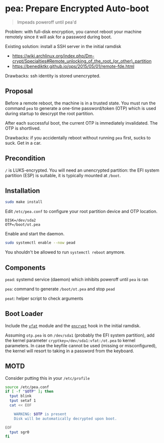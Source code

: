 # pea: Prepare Encrypted Auto-boot

> Impeads poweroff until pea'd

Problem: with full-disk encryption, you cannot reboot your machine remotely
since it will ask for a password during boot.

Existing solution: install a SSH server in the initial ramdisk

- https://wiki.archlinux.org/index.php/Dm-crypt/Specialties#Remote_unlocking_of_the_root_(or_other)_partition
- https://benediktkr.github.io/ops/2015/05/01/remote-fde.html

Drawbacks: ssh identity is stored unencrypted.

## Proposal

Before a remote reboot, the machine is in a trusted state.
You must run the command `pea` to generate a one-time password/token (OTP)
which is used during startup to descrypt the root partition.

After each successful boot, the current OTP is immediately invalidated. The OTP is shortlived.

Drawbacks: if you accidentally reboot without running `pea` first, sucks to suck. Get in a car.

## Precondition

`/` is LUKS-encrypted. You will need an unencrypted partition:
the EFI system partition (ESP) is suitable, it is typically mounted at `/boot`.

## Installation

```bash
sudo make install
```

Edit `/etc/pea.conf` to configure your root partition device and OTP location.

```env
DISK=/dev/sda2
OTP=/boot/ot.pea
```

Enable and start the daemon.

```bash
sudo systemctl enable --now pead
```

You shouldn't be allowed to run `systemctl reboot` anymore.

## Components

`pead`: systemd service (daemon) which inhibits poweroff until `pea` is ran

`pea`: command to generate `/boot/ot.pea` and stop `pead`

`peat`: helper script to check arguments

## Boot Loader

Include the [`vfat`](https://wiki.archlinux.org/index.php/Dm-crypt/Device_encryption#Configuring_mkinitcpio) module
and the [`encrypt`](https://wiki.archlinux.org/index.php/Dm-crypt/Encrypting_an_Entire_System#Configuring_mkinitcpio) hook
in the initial ramdisk.

Assuming `otp.pea` is on `/dev/sda1` (probably the EFI system partition),
add the kernel parameter `cryptkey=/dev/sda1:vfat:/ot.pea` to kernel parameters.
In case the keyfile cannot be used (missing or misconfigured), the kernel will
resort to taking in a password from the keyboard.

## MOTD

Consider putting this in your `/etc/profile`

```bash
source /etc/pea.conf
if [ -f "$OTP" ]; then
  tput blink
  tput setaf 1
  cat << EOF

    WARNING: $OTP is present
    Disk will be automatically decrypted upon boot.

EOF
  tput sgr0
fi
```

